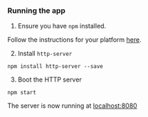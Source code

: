 ### Running the app

1. Ensure you have `npm` installed.

Follow the instructions for your platform [here](https://github.com/npm/npm).

2. Install `http-server`

````
npm install http-server --save
````

3. Boot the HTTP server

````
npm start
````

The server is now running at [localhost:8080](localhost:8080)
